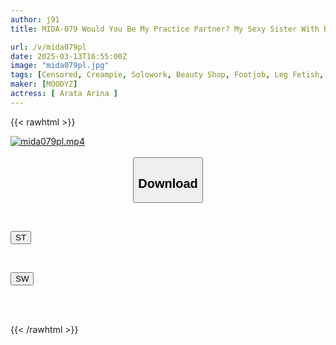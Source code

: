 ```yaml
---
author: j91
title: MIDA-079 Would You Be My Practice Partner? My Sexy Sister With Beautiful Legs Is Working At A Men's Beauty Salon, And Her Risqué Training Session Of Stroking My Dick Has Me On The Brink Of Insanity! She Gets So Hot She Presses Her Pussy Against Me, And My Panties Slip Off, And I End Up Cumming Raw Inside Her. Arina Arata

url: /v/mida079pl
date: 2025-03-13T16:55:00Z
image: "mida079pl.jpg"
tags: [Censored, Creampie, Solowork, Beauty Shop, Footjob, Leg Fetish, Sister	]
maker: [MOODYZ]
actress: [ Arata Arina ]
---
```



{{< rawhtml >}}

<div class="video" data-videoid="kDGJl7DxDwTD6j">
    <a href="javascript:;">
        <img src="/v/mida079pl/mida079pl.jpg" width="WIDTH" height="HEIGHT" alt="mida079pl.mp4" loading="lazy">
    </a>
</div>

<script type="text/javascript" src="https://j91.asia/asset/on-demand-st.js"></script>

<br>
  <link rel="stylesheet" href="https://j91.asia/asset/bs5.css">
  
  <center>
  <button class="btn btn-primary" type="button" data-bs-toggle="collapse" data-bs-target=".multi-collapse" aria-expanded="false" aria-controls="multiCollapseExample1 multiCollapseExample2"><h2>Download</h2></button></center>
</p>
<div class="row">
  <div class="col">
    <div class="collapse multi-collapse" id="multiCollapseExample1">
      <div class="card card-body">
	      	      <br>
<div class="buttons">  
<p><a href="/v/mida079pl/st.html" target="_blank"><button class="btn-hover color-3"><i class="fa fa-download"></i> ST</button></a></p></div>
    </div>
  </div>
</div>
  <div class="col">
    <div class="collapse multi-collapse" id="multiCollapseExample2">
      <div class="card card-body">
	      <br>
<div class="buttons">
<p><a href="/v/mida079pl/sw.html" target="_blank"><button class="btn-hover color-2"><i class="fa fa-download"></i> SW</button></a></p></div>
<br><br>
      </div>
    </div>
  </div>
</div>

{{< /rawhtml >}}